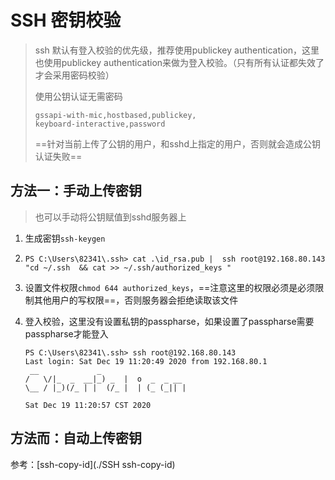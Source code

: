 # SSH 密钥校验

> ssh 默认有登入校验的优先级，推荐使用publickey authentication，这里也使用publickey authentication来做为登入校验。（只有所有认证都失效了才会采用密码校验）
>
> 使用公钥认证无需密码
>
> ```
> gssapi-with-mic,hostbased,publickey,
> keyboard-interactive,password
> ```
>
> ==针对当前上传了公钥的用户，和sshd上指定的用户，否则就会造成公钥认证失败==

## 方法一：手动上传密钥

> 也可以手动将公钥赋值到sshd服务器上

1. 生成密钥`ssh-keygen`

2. `PS C:\Users\82341\.ssh> cat .\id_rsa.pub |  ssh root@192.168.80.143 "cd ~/.ssh  && cat >> ~/.ssh/authorized_keys "`

3. 设置文件权限`chmod 644 authorized_keys`，==注意这里的权限必须是必须限制其他用户的写权限==，否则服务器会拒绝读取该文件

4. 登入校验，这里没有设置私钥的passpharse，如果设置了passpharse需要passpharse才能登入

   ```
   PS C:\Users\82341\.ssh> ssh root@192.168.80.143
   Last login: Sat Dec 19 11:20:49 2020 from 192.168.80.1
    __             _
   /   \/|_  _  __|_) _  |  o  _  _ __
   \__ / |_)(/_ | |  (/_ |  | (_ (_|| |
   
   Sat Dec 19 11:20:57 CST 2020
   ```

## 方法而：自动上传密钥

参考：[ssh-copy-id](./SSH ssh-copy-id)